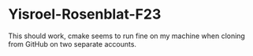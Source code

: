 # Yisroel-Rosenblat-F23

This should work, cmake seems to run fine on my machine when cloning from GitHub on two separate accounts.
